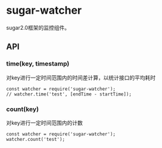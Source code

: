 # sugar-watcher

sugar2.0框架的监控组件。

## API

### time(key, timestamp)
对key进行一定时间范围内的时间差计算，以统计接口的平均耗时

```
const watcher = require('sugar-watcher');
// watcher.time('test', [endTime - startTime]);
```

### count(key)
对key进行一定时间范围内的计数

```
const watcher = require('sugar-watcher');
watcher.count('test');
```
